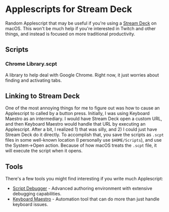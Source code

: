 # Applescripts for Stream Deck

Random Applescript that may be useful if you're using a [Stream Deck](https://www.elgato.com/en/gaming/stream-deck) on macOS. 
This won't be much help if you're interested in Twitch and other things, and instead is focused on more traditional productivity.

## Scripts

### Chrome Library.scpt

A library to help deal with Google Chrome. Right now, it just worries about finding and activating tabs.

## Linking to Stream Deck

One of the most annoying things for me to figure out was how to cause an Applescript to called by a button press. 
Initially, I was using Keyboard Maestro as an intermediary. I would have Stream Deck open a custom URL, and then Keyboard Maestro would handle that URL by executing an Applescript. 
After a bit, I realized 1) that was silly, and 2) I could just have Stream Deck do it directly.
To accomplish that, you save the scripts as `.scpt` files in some well-known location (I personally use `$HOME/Scripts`), and use the System->Open action.
Because of how macOS treats the `.scpt` file, it will execute the script when it opens.

## Tools

There's a few tools you might find interesting if you write much Applescript:

* [Script Debugger](https://latenightsw.com/) - Advanced authoring environment with extensive debugging capabilities.
* [Keyboard Maestro](https://www.keyboardmaestro.com/main/) - Automation tool that can do more than just handle keyboard issues.

